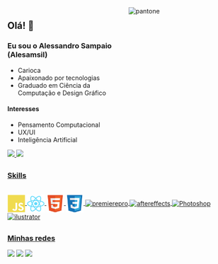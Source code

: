 <!-- <img align="right" alt="response" height="200" width="200" src="https://img-premium.flaticon.com/png/512/752/premium/752465.png?token=exp=1629260896~hmac=d731a86ebaf1a4365d87595926e29c5a"> -->
<img align="right" alt="pantone" height="230em" width="230em" src="https://cdn-icons-png.flaticon.com/512/3214/3214398.png">

## Olá! 👋 
### Eu sou o Alessandro Sampaio (Alesamsil)
 * Carioca
 * Apaixonado por tecnologias
 * Graduado em Ciência da Computação e Design Gráfico 

#### Interesses
* Pensamento Computacional
* UX/UI
* Inteligência Artificial


<div>
  <a href="https://github.com/alesamsil">
  <img height="160em" src="https://github-readme-stats.vercel.app/api?username=alesamsil&show_icons=true&theme=dracula&include_all_commits=true&count_private=true"/>
  <img height="160em" src="https://github-readme-stats.vercel.app/api/top-langs/?username=alesamsil&layout=compact&langs_count=7&theme=dracula"/>
</div>
 
 ## 
 ### Skills
 <div style="display: inline_block"><br>
  <img align="center" alt="Rafa-Js" height="40" width="40" src="https://raw.githubusercontent.com/devicons/devicon/master/icons/javascript/javascript-plain.svg">
  <!-- <img align="center" alt="Rafa-Ts" height="40" width="40" src="https://raw.githubusercontent.com/devicons/devicon/master/icons/typescript/typescript-plain.svg"> -->
  <img align="center" alt="Rafa-React" height="40" width="40" src="https://raw.githubusercontent.com/devicons/devicon/master/icons/react/react-original.svg">
  <img align="center" alt="Rafa-HTML" height="40" width="40" src="https://raw.githubusercontent.com/devicons/devicon/master/icons/html5/html5-original.svg">
  <img align="center" alt="Rafa-CSS" height="40" width="40" src="https://raw.githubusercontent.com/devicons/devicon/master/icons/css3/css3-original.svg">
  <!--<img align="center" alt="Rafa-Python" height="40" width="40" src="https://raw.githubusercontent.com/devicons/devicon/master/icons/python/python-original.svg">-->
  <!--<img align="center" alt="Rafa-Csharp" height="40" width="40" src="https://raw.githubusercontent.com/devicons/devicon/master/icons/csharp/csharp-original.svg">-->
  <img align="center" alt="premierepro" height="40" width="40" src="https://cdn4.iconfinder.com/data/icons/smashicons-file-types-flat/52/34_-_Adobe_Premiere_Pro_Flat-128.png">
  <img align="center" alt="aftereffects" height="40" width="40" src="https://cdn4.iconfinder.com/data/icons/smashicons-file-types-flat/52/30_-_Adobe_After_Effects_Flat-128.png">
  <img align="center" alt="Photoshop" height="40" width="40" src="https://cdn4.iconfinder.com/data/icons/smashicons-file-types-flat/52/39_-_Adobe_Photoshop_Flat-128.png">
  <img align="center" alt="ilustrator" height="40" width="40" src="https://cdn4.iconfinder.com/data/icons/smashicons-file-types-flat/52/40_-_Adobe_Illustrator_Flat-128.png">
</div>
  
##  
### Minhas redes 
  <div>
<a href="https://www.linkedin.com/in/alesamsil" target="_blank"><img src="https://img.shields.io/badge/-LinkedIn-%230077B5?style=for-the-badge&logo=linkedin&logoColor=white" target="_blank"></a>
<a href = "mailto:alesamsil@gmail.com"><img src="https://img.shields.io/badge/-Gmail-%23333?style=for-the-badge&logo=gmail&logoColor=white" target="_blank"></a>
<!-- <a href="https://www.youtube.com/user/sampaiosart" target="_blank"><img src="https://img.shields.io/badge/YouTube-FF0000?style=for-the-badge&logo=youtube&logoColor=white" target="_blank"></a>
<a href="https://instagram.com/alesamsil" target="_blank"><img src="https://img.shields.io/badge/-Instagram-%23E4405F?style=for-the-badge&logo=instagram&logoColor=white" target="_blank"></a>
<a href="https://www.twitch.tv/alesamsil" target="_blank"><img src="https://img.shields.io/badge/Twitch-9146FF?style=for-the-badge&logo=twitch&logoColor=white" target="_blank"> -->
<a href="https://www.behance.net/alesamsil" target="_blank"><img src="https://img.shields.io/badge/BēHance-1769ff?style=for-the-badge&logo=behance&logoColor=white" target="_blank"></a> 
  
  
 <!-- ![Snake animation](https://github.com/alesamsil/alesamsil/blob/output/github-contribution-grid-snake.svg) -->
</div>
  
  
  
  
